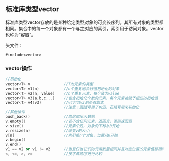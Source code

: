 ## 标准库类型vector

标准库类型vector存放的是某种给定类型对象的可变长序列。其所有对象的类型都相同。集合中的每一个对象都有一个与之对应的索引，索引用于访问对象。vector也称为“容器”。

头文件：

`#include<vector>`

### vector操作

```c++
//初始化
vector<T> v               //T为元素的类型
vector<T> v1(n)           //n个重复地执行值初始化的对象
vector<T> v2(n, value)    //n个重复元素，每个值为value
vector<T> v3{a,b,c...}    //包含初始化个数的元素，每个元素被赋予相应的初始值
vector<T> v4(v3)          //v4包含v3的所有副本
                          //注意：圆括号用了构造，花括号用来初始化
//其他操作
push_back()               //向尾部压入数据
v.empty()                 //若不含任何元素，返回真，否则返回假
v.size()                  //元素个数，对象的下标从0开始
v.resize(n)               //改变v的大小
v[n]                      //索引第n个对象，位置从0开始
v.begin()
v.end()
v1 == v2 or v1 != v2      //当且仅当它们的元素数量相同并且对应位置的元素值都相同
<, <=, >, >=              //按字典顺序进行比较
```
